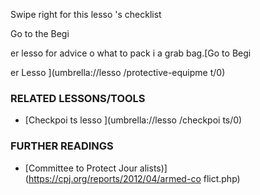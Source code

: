 [Title]: # (Что теперь?)
[Order]: # (4)

Swipe right for this lesso
's checklist

Go to the Begi

er lesso
 for advice o
 what to pack i
 a grab bag.[Go to Begi

er Lesso
](umbrella://lesso
/protective-equipme
t/0)

### RELATED LESSONS/TOOLS

*   [Checkpoi
ts lesso
](umbrella://lesso
/checkpoi
ts/0)

### FURTHER READINGS

*   [Committee to Protect Jour
alists)](https://cpj.org/reports/2012/04/armed-co
flict.php)